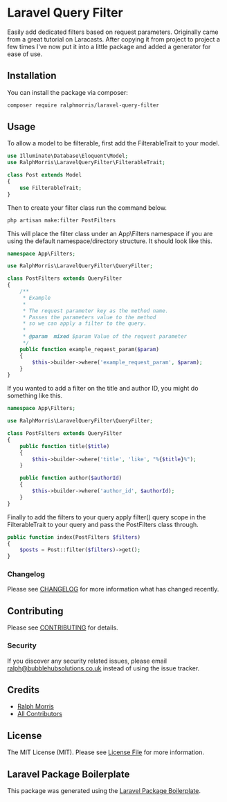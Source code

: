 # Laravel Query Filter

<!-- [![Latest Version on Packagist](https://img.shields.io/packagist/v/ralphmorris/laravel-query-filter.svg?style=flat-square)](https://packagist.org/packages/ralphmorris/laravel-query-filter) -->
<!-- [![Build Status](https://img.shields.io/travis/ralphmorris/laravel-query-filter/master.svg?style=flat-square)](https://travis-ci.org/ralphmorris/laravel-query-filter) -->
<!-- [![Quality Score](https://img.shields.io/scrutinizer/g/ralphmorris/laravel-query-filter.svg?style=flat-square)](https://scrutinizer-ci.com/g/ralphmorris/laravel-query-filter) -->
<!-- [![Total Downloads](https://img.shields.io/packagist/dt/ralphmorris/laravel-query-filter.svg?style=flat-square)](https://packagist.org/packages/ralphmorris/laravel-query-filter) -->

Easily add dedicated filters based on request parameters. Originally came from a great tutorial on Laracasts. After copying it from project to project a few times I've now put it into a little package and added a generator for ease of use.

## Installation

You can install the package via composer:

```bash
composer require ralphmorris/laravel-query-filter
```

## Usage

To allow a model to be filterable, first add the FilterableTrait to your model.

``` php
use Illuminate\Database\Eloquent\Model;
use RalphMorris\LaravelQueryFilter\FilterableTrait;

class Post extends Model
{
    use FilterableTrait;
}
```

Then to create your filter class run the command below.

```bash
php artisan make:filter PostFilters
```

This will place the filter class under an App\Filters namespace if you are using the default namespace/directory structure. It should look like this.

```php
namespace App\Filters;

use RalphMorris\LaravelQueryFilter\QueryFilter;

class PostFilters extends QueryFilter
{
    /**
     * Example
     * 
     * The request parameter key as the method name.
     * Passes the parameters value to the method 
     * so we can apply a filter to the query.
     * 
     * @param  mixed $param Value of the request parameter
     */
    public function example_request_param($param)
    {
        $this->builder->where('example_request_param', $param);
    }
}
```

If you wanted to add a filter on the title and author ID, you might do something like this.

```php
namespace App\Filters;

use RalphMorris\LaravelQueryFilter\QueryFilter;

class PostFilters extends QueryFilter
{
    public function title($title)
    {
        $this->builder->where('title', 'like', "%{$title}%");
    }

    public function author($authorId)
    {
        $this->builder->where('author_id', $authorId);
    }
}
```

Finally to add the filters to your query apply filter() query scope in the FilterableTrait to your query and pass the PostFilters class through. 

```php
public function index(PostFilters $filters)
{
    $posts = Post::filter($filters)->get();
}
```

### Changelog

Please see [CHANGELOG](CHANGELOG.md) for more information what has changed recently.

## Contributing

Please see [CONTRIBUTING](CONTRIBUTING.md) for details.

### Security

If you discover any security related issues, please email ralph@bubblehubsolutions.co.uk instead of using the issue tracker.

## Credits

- [Ralph Morris](https://github.com/ralphmorris)
- [All Contributors](../../contributors)

## License

The MIT License (MIT). Please see [License File](LICENSE.md) for more information.

## Laravel Package Boilerplate

This package was generated using the [Laravel Package Boilerplate](https://laravelpackageboilerplate.com).